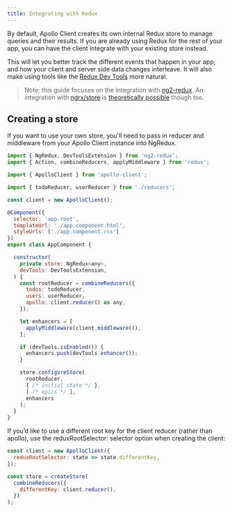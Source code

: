 ```yaml
---
title: Integrating with Redux
---
```



By default, Apollo Client creates its own internal Redux store to manage queries and their results. If you are already using Redux for the rest of your app, you can have the client integrate with your existing store instead.

This will let you better track the different events that happen in your app, and how your client and server side data changes interleave. It will also make using tools like the [Redux Dev Tools](https://github.com/zalmoxisus/redux-devtools-extension) more natural.

> Note: this guide focuses on the integration with [ng2-redux](https://github.com/angular-redux/ng2-redux). An integration with [ngrx/store](https://github.com/ngrx/store) is [theoretically possible](https://github.com/apollographql/apollo-client/issues/593#issuecomment-257047413) though too.

<h2 id="creating-a-store">Creating a store</h2>

If you want to use your own store, you'll need to pass in reducer and middleware from your Apollo Client instance into NgRedux.

```js
import { NgRedux, DevToolsExtension } from 'ng2-redux';
import { Action, combineReducers, applyMiddleware } from 'redux';

import { ApolloClient } from 'apollo-client';

import { todoReducer, userReducer } from './reducers';

const client = new ApolloClient();

@Component({
  selector: 'app-root',
  templateUrl: './app.component.html',
  styleUrls: ['./app.component.css']
})
export class AppComponent {

  constructor(
    private store: NgRedux<any>,
    devTools: DevToolsExtension,
  ) {
    const rootReducer = combineReducers({
      todos: todoReducer,
      users: userReducer,
      apollo: client.reducer() as any,
    });

    let enhancers = [
      applyMiddleware(client.middleware()),
    ];

    if (devTools.isEnabled()) {
      enhancers.push(devTools.enhancer());
    }

    store.configureStore(
      rootReducer,
      { /* initial state */ },
      [ /* epics */ ],
      enhancers
    );
  }
}
```

If you’d like to use a different root key for the client reducer (rather than apollo), use the reduxRootSelector: selector option when creating the client:

```js
const client = new ApolloClient({
  reduxRootSelector: state => state.differentKey,
});

const store = createStore(
  combineReducers({
    differentKey: client.reducer(),
  })
);
```
